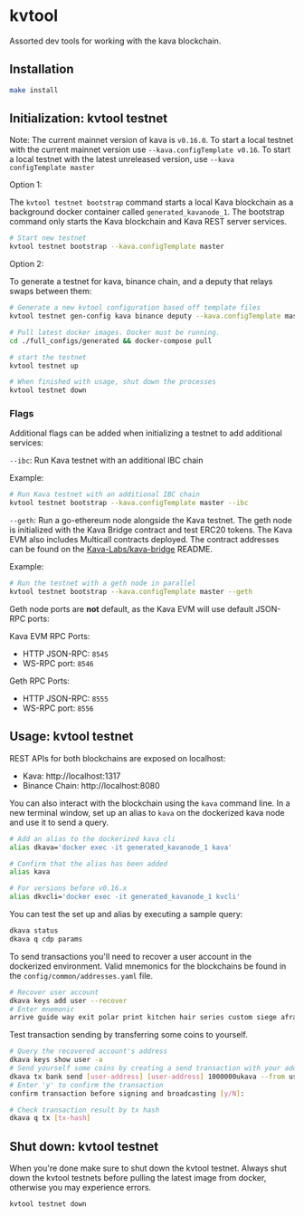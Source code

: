 # kvtool

Assorted dev tools for working with the kava blockchain.

## Installation

```bash
make install
```

## Initialization: kvtool testnet

Note: The current mainnet version of kava is `v0.16.0`. To start a local testnet
with the current mainnet version use `--kava.configTemplate v0.16`. To start a
local testnet with the latest unreleased version, use
`--kava configTemplate master`

Option 1:

The `kvtool testnet bootstrap` command starts a local Kava blockchain as a
background docker container called `generated_kavanode_1`. The bootstrap command
only starts the Kava blockchain and Kava REST server services.

```bash
# Start new testnet
kvtool testnet bootstrap --kava.configTemplate master
```

Option 2:

To generate a testnet for kava, binance chain, and a deputy that relays swaps between them:

```bash
# Generate a new kvtool configuration based off template files
kvtool testnet gen-config kava binance deputy --kava.configTemplate master

# Pull latest docker images. Docker must be running.
cd ./full_configs/generated && docker-compose pull

# start the testnet
kvtool testnet up

# When finished with usage, shut down the processes
kvtool testnet down
```

### Flags

Additional flags can be added when initializing a testnet to add additional
services:

`--ibc`: Run Kava testnet with an additional IBC chain

Example:

```bash
# Run Kava testnet with an additional IBC chain
kvtool testnet bootstrap --kava.configTemplate master --ibc
```

`--geth`: Run a go-ethereum node alongside the Kava testnet. The geth node is
initialized with the Kava Bridge contract and test ERC20 tokens. The Kava EVM
also includes Multicall contracts deployed. The contract addresses can be found
on the [Kava-Labs/kava-bridge](https://github.com/Kava-Labs/kava-bridge#development)
README.

Example:

```bash
# Run the testnet with a geth node in parallel
kvtool testnet bootstrap --kava.configTemplate master --geth
```

Geth node ports are **not** default, as the Kava EVM will use default JSON-RPC
ports:

Kava EVM RPC Ports:

* HTTP JSON-RPC: `8545`
* WS-RPC port: `8546`

Geth RPC Ports:

* HTTP JSON-RPC: `8555`
* WS-RPC port: `8556`

## Usage: kvtool testnet

REST APIs for both blockchains are exposed on localhost:

- Kava: http://localhost:1317
- Binance Chain: http://localhost:8080

You can also interact with the blockchain using the `kava` command line. In a
new terminal window, set up an alias to `kava` on the dockerized kava node and
use it to send a query.

```bash
# Add an alias to the dockerized kava cli
alias dkava='docker exec -it generated_kavanode_1 kava'

# Confirm that the alias has been added
alias kava

# For versions before v0.16.x
alias dkvcli='docker exec -it generated_kavanode_1 kvcli'
```

You can test the set up and alias by executing a sample query:

```bash
dkava status
dkava q cdp params
```

To send transactions you'll need to recover a user account in the dockerized environment. Valid mnemonics for the blockchains be found in the `config/common/addresses.yaml` file.

```bash
# Recover user account
dkava keys add user --recover
# Enter mnemonic
arrive guide way exit polar print kitchen hair series custom siege afraid shrug crew fashion mind script divorce pattern trust project regular robust safe
```

Test transaction sending by transferring some coins to yourself.

```bash
# Query the recovered account's address
dkava keys show user -a
# Send yourself some coins by creating a send transaction with your address as both sender and receiver
dkava tx bank send [user-address] [user-address] 1000000ukava --from user
# Enter 'y' to confirm the transaction
confirm transaction before signing and broadcasting [y/N]:

# Check transaction result by tx hash
dkava q tx [tx-hash]
```

## Shut down: kvtool testnet

When you're done make sure to shut down the kvtool testnet. Always shut down the kvtool testnets before pulling the latest image from docker, otherwise you may experience errors.

```bash
kvtool testnet down
```
